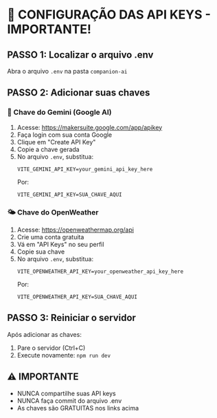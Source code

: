 # 🔑 CONFIGURAÇÃO DAS API KEYS - IMPORTANTE!

## PASSO 1: Localizar o arquivo .env
Abra o arquivo `.env` na pasta `companion-ai`

## PASSO 2: Adicionar suas chaves

### 🤖 Chave do Gemini (Google AI)
1. Acesse: https://makersuite.google.com/app/apikey
2. Faça login com sua conta Google
3. Clique em "Create API Key" 
4. Copie a chave gerada
5. No arquivo `.env`, substitua:
   ```
   VITE_GEMINI_API_KEY=your_gemini_api_key_here
   ```
   Por:
   ```
   VITE_GEMINI_API_KEY=SUA_CHAVE_AQUI
   ```

### 🌤️ Chave do OpenWeather
1. Acesse: https://openweathermap.org/api
2. Crie uma conta gratuita
3. Vá em "API Keys" no seu perfil
4. Copie sua chave
5. No arquivo `.env`, substitua:
   ```
   VITE_OPENWEATHER_API_KEY=your_openweather_api_key_here
   ```
   Por:
   ```
   VITE_OPENWEATHER_API_KEY=SUA_CHAVE_AQUI
   ```

## PASSO 3: Reiniciar o servidor
Após adicionar as chaves:
1. Pare o servidor (Ctrl+C)
2. Execute novamente: `npm run dev`

## ⚠️ IMPORTANTE
- NUNCA compartilhe suas API keys
- NUNCA faça commit do arquivo .env
- As chaves são GRATUITAS nos links acima